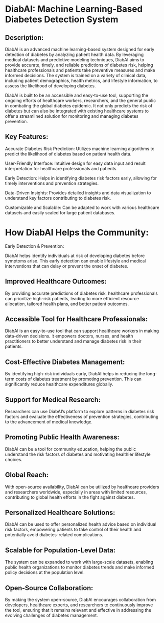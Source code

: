# DiabAI: Machine Learning-Based Diabetes Detection System
## Description:

DiabAI is an advanced machine learning-based system designed for early detection of diabetes by analyzing patient health data. By leveraging medical datasets and predictive modeling techniques, DiabAI aims to provide accurate, timely, and reliable predictions of diabetes risk, helping healthcare professionals and patients take preventive measures and make informed decisions. The system is trained on a variety of clinical data, including patient demographics, health metrics, and lifestyle information, to assess the likelihood of developing diabetes.

DiabAI is built to be an accessible and easy-to-use tool, supporting the ongoing efforts of healthcare workers, researchers, and the general public in combating the global diabetes epidemic. It not only predicts the risk of diabetes but can also be integrated with existing healthcare systems to offer a streamlined solution for monitoring and managing diabetes prevention.

## Key Features:

Accurate Diabetes Risk Prediction: Utilizes machine learning algorithms to predict the likelihood of diabetes based on patient health data.

User-Friendly Interface: Intuitive design for easy data input and result interpretation for healthcare professionals and patients.

Early Detection: Helps in identifying diabetes risk factors early, allowing for timely interventions and prevention strategies.

Data-Driven Insights: Provides detailed insights and data visualization to understand key factors contributing to diabetes risk.

Customizable and Scalable: Can be adapted to work with various healthcare datasets and easily scaled for large patient databases.

# How DiabAI Helps the Community:
Early Detection & Prevention:

DiabAI helps identify individuals at risk of developing diabetes before symptoms arise. This early detection can enable lifestyle and medical interventions that can delay or prevent the onset of diabetes.

## Improved Healthcare Outcomes:

By providing accurate predictions of diabetes risk, healthcare professionals can prioritize high-risk patients, leading to more efficient resource allocation, tailored health plans, and better patient outcomes.

## Accessible Tool for Healthcare Professionals:

DiabAI is an easy-to-use tool that can support healthcare workers in making data-driven decisions. It empowers doctors, nurses, and health practitioners to better understand and manage diabetes risk in their patients.

## Cost-Effective Diabetes Management:

By identifying high-risk individuals early, DiabAI helps in reducing the long-term costs of diabetes treatment by promoting prevention. This can significantly reduce healthcare expenditures globally.

## Support for Medical Research:

Researchers can use DiabAI’s platform to explore patterns in diabetes risk factors and evaluate the effectiveness of prevention strategies, contributing to the advancement of medical knowledge.

## Promoting Public Health Awareness:

DiabAI can be a tool for community education, helping the public understand the risk factors of diabetes and motivating healthier lifestyle choices.

## Global Reach:

With open-source availability, DiabAI can be utilized by healthcare providers and researchers worldwide, especially in areas with limited resources, contributing to global health efforts in the fight against diabetes.

## Personalized Healthcare Solutions:

DiabAI can be used to offer personalized health advice based on individual risk factors, empowering patients to take control of their health and potentially avoid diabetes-related complications.

## Scalable for Population-Level Data:

The system can be expanded to work with large-scale datasets, enabling public health organizations to monitor diabetes trends and make informed policy decisions at the population level.

## Open-Source Collaboration:

By making the system open-source, DiabAI encourages collaboration from developers, healthcare experts, and researchers to continuously improve the tool, ensuring that it remains relevant and effective in addressing the evolving challenges of diabetes management.

